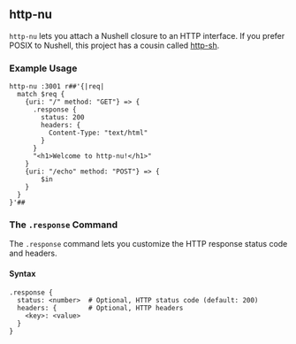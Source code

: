 ## http-nu

`http-nu` lets you attach a Nushell closure to an HTTP interface. If you prefer
POSIX to Nushell, this project has a cousin called
[http-sh](https://github.com/cablehead/http-sh).

### Example Usage

```nushell
http-nu :3001 r##'{|req|
  match $req {
    {uri: "/" method: "GET"} => {
      .response {
        status: 200
        headers: {
          Content-Type: "text/html"
        }
      }
      "<h1>Welcome to http-nu!</h1>"
    }
    {uri: "/echo" method: "POST"} => {
        $in
    }
  }
}'##
```

### The `.response` Command

The `.response` command lets you customize the HTTP response status code and
headers.

#### Syntax

```nushell
.response {
  status: <number>  # Optional, HTTP status code (default: 200)
  headers: {        # Optional, HTTP headers
    <key>: <value>
  }
}
```
